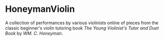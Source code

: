 # HoneymanViolin
A collection of performances by various violinists online of pieces from the classic beginner's violin tutoring book *The Young Violinist's  Tutor and Duet Book* by *WM. C. Honeyman*.
